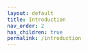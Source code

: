 ```yaml
---
layout: default
title: Introduction
nav_order: 2
has_children: true
permalink: /introduction
---
```


